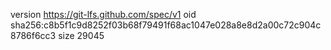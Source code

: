 version https://git-lfs.github.com/spec/v1
oid sha256:c8b5f1c9d8252f03b68f79491f68ac1047e028a8e8d2a00c72c904c8786f6cc3
size 29045

